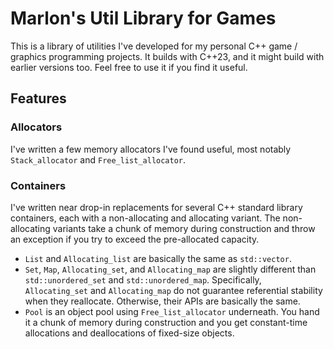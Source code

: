 # Marlon's Util Library for Games

This is a library of utilities I've developed for my personal C++ game / graphics programming projects.
It builds with C++23, and it might build with earlier versions too.
Feel free to use it if you find it useful.

## Features

### Allocators

I've written a few memory allocators I've found useful, most notably `Stack_allocator` and `Free_list_allocator`.

### Containers

I've written near drop-in replacements for several C++ standard library containers, each with a non-allocating and allocating variant.
The non-allocating variants take a chunk of memory during construction and throw an exception if you try to exceed the pre-allocated capacity.

- `List` and `Allocating_list` are basically the same as `std::vector`.
- `Set`, `Map`, `Allocating_set`, and `Allocating_map` are slightly different than `std::unordered_set` and `std::unordered_map`.
  Specifically, `Allocating_set` and `Allocating_map` do not guarantee referential stability when they reallocate.
  Otherwise, their APIs are basically the same.
- `Pool` is an object pool using `Free_list_allocator` underneath.
  You hand it a chunk of memory during construction and you get constant-time allocations and deallocations of fixed-size objects.
